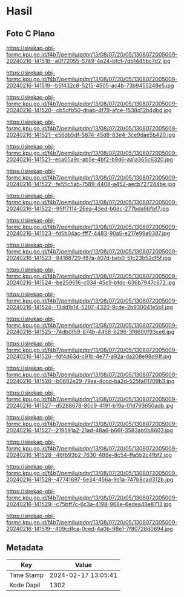# Hasil

## Foto C Plano

https://sirekap-obj-formc.kpu.go.id/f4b7/pemilu/pdpr/13/08/07/20/05/1308072005009-20240216-141518--a0f72055-6749-4e24-bfcf-7db1445bc7d2.jpg

https://sirekap-obj-formc.kpu.go.id/f4b7/pemilu/pdpr/13/08/07/20/05/1308072005009-20240216-141519--b5f432c8-5215-4505-ac4b-73b9455248e5.jpg

https://sirekap-obj-formc.kpu.go.id/f4b7/pemilu/pdpr/13/08/07/20/05/1308072005009-20240216-141520--cb5dfb50-dbab-4f79-afce-1538d12b4dbd.jpg

https://sirekap-obj-formc.kpu.go.id/f4b7/pemilu/pdpr/13/08/07/20/05/1308072005009-20240216-141521--e56db5df-5874-45d8-83e4-3ce9dae5b420.jpg

https://sirekap-obj-formc.kpu.go.id/f4b7/pemilu/pdpr/13/08/07/20/05/1308072005009-20240216-141521--eca05a9c-ab5e-4bf2-b9d6-aa1a365c6320.jpg

https://sirekap-obj-formc.kpu.go.id/f4b7/pemilu/pdpr/13/08/07/20/05/1308072005009-20240216-141522--fe55c5ab-7589-4408-a452-aecb727244be.jpg

https://sirekap-obj-formc.kpu.go.id/f4b7/pemilu/pdpr/13/08/07/20/05/1308072005009-20240216-141522--95ff7114-26ea-43ed-b0dc-277bda9bfbf7.jpg

https://sirekap-obj-formc.kpu.go.id/f4b7/pemilu/pdpr/13/08/07/20/05/1308072005009-20240216-141523--fd5b04ac-fff7-4483-90a5-e217e99a9387.jpg

https://sirekap-obj-formc.kpu.go.id/f4b7/pemilu/pdpr/13/08/07/20/05/1308072005009-20240216-141523--84188729-f87a-407d-beb0-51c23b52df5f.jpg

https://sirekap-obj-formc.kpu.go.id/f4b7/pemilu/pdpr/13/08/07/20/05/1308072005009-20240216-141524--be259616-c034-45c9-bfdc-636b7947c672.jpg

https://sirekap-obj-formc.kpu.go.id/f4b7/pemilu/pdpr/13/08/07/20/05/1308072005009-20240216-141524--13dd1b14-5207-4320-9cde-2b930041e5b1.jpg

https://sirekap-obj-formc.kpu.go.id/f4b7/pemilu/pdpr/13/08/07/20/05/1308072005009-20240216-141525--74db0f59-874b-4458-8296-3f6600f93ce6.jpg

https://sirekap-obj-formc.kpu.go.id/f4b7/pemilu/pdpr/13/08/07/20/05/1308072005009-20240216-141526--fdf4d63d-c91b-4e77-a92a-da208e98d91f.jpg

https://sirekap-obj-formc.kpu.go.id/f4b7/pemilu/pdpr/13/08/07/20/05/1308072005009-20240216-141526--b0682e29-79aa-4ccd-ba2d-525fa01709b3.jpg

https://sirekap-obj-formc.kpu.go.id/f4b7/pemilu/pdpr/13/08/07/20/05/1308072005009-20240216-141527--d5288678-80c9-4191-b19a-01d793650adb.jpg

https://sirekap-obj-formc.kpu.go.id/f4b7/pemilu/pdpr/13/08/07/20/05/1308072005009-20240216-141527--219591a2-21ad-48a6-b66f-3583ab0b8603.jpg

https://sirekap-obj-formc.kpu.go.id/f4b7/pemilu/pdpr/13/08/07/20/05/1308072005009-20240216-141528--46fb93b2-7630-489e-8c54-ffa5b2c4fbf2.jpg

https://sirekap-obj-formc.kpu.go.id/f4b7/pemilu/pdpr/13/08/07/20/05/1308072005009-20240216-141528--47741697-6e34-456a-9c1a-747b8cad312b.jpg

https://sirekap-obj-formc.kpu.go.id/f4b7/pemilu/pdpr/13/08/07/20/05/1308072005009-20240216-141529--c75bff7c-6c3a-4198-968e-6edea46e8713.jpg

https://sirekap-obj-formc.kpu.go.id/f4b7/pemilu/pdpr/13/08/07/20/05/1308072005009-20240216-141519--409cdfca-0ced-4a0b-98e1-7f80728d0694.jpg


## Metadata

| Key        | Value               |
| ---------- | ------------------- |
| Time Stamp | 2024-02-17 13:05:41 |
| Kode Dapil | 1302                |



